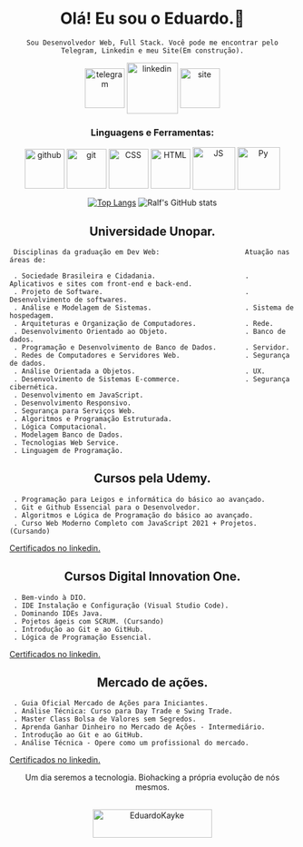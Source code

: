 <h1 align="center">Olá! Eu sou o Eduardo.👋</h1>
<div align="center"> 

    Sou Desenvolvedor Web, Full Stack. Você pode me encontrar pelo Telegram, Linkedin e meu Site(Em construção).
 
<a href="https://web.telegram.org/z/#-1582796052" target="_blank" target="blank"><img align="center" src="https://cdn-icons-png.flaticon.com/512/4053/4053303.png" alt="telegram" height="70" width="70" /></a> <a href="https://linkedin.com/in/eduardokaykedasilva" target="blank"><img align="center" src="https://cdn-icons-png.flaticon.com/512/168/168944.png" alt="linkedin" height="90" width="90" /></a> <a href="https://web.telegram.org/z/#-1582796052" target="blank"><img align="center" src="https://cdn-icons-png.flaticon.com/512/1674/1674970.png" alt="site" height="70" width="70" /></a>


<h3 align="center">Linguagens e Ferramentas:</h3>
<p align="center">
<a href="https://web.telegram.org/z/#-1582796052" target="blank"><img align="center" src="https://cdn-icons-png.flaticon.com/512/1322/1322053.png" alt="github" height="70" width="70" /></a> <a href="https://web.telegram.org/z/#-1582796052" target="blank"><img align="center" src="https://cdn-icons-png.flaticon.com/512/1680/1680936.png" alt="git" height="70" width="70" /></a> <a href="https://web.telegram.org/z/#-1582796052" target="blank"><img align="center" src="https://cdn-icons-png.flaticon.com/512/1081/1081829.png" alt="CSS" height="70" width="70" /></a> <a href="https://web.telegram.org/z/#-1582796052" target="blank"><img align="center" src="https://img-premium.flaticon.com/png/512/1891/premium/1891365.png?token=exp=1631880620~hmac=3968ad2958cf7ffba3011440fd8375b7" alt="HTML" height="70" width="70" /></a> <a href="https://web.telegram.org/z/#-1582796052" target="blank"><img align="center" src="https://img-premium.flaticon.com/png/512/4649/premium/4649540.png?token=exp=1631881257~hmac=89555edde099a346bfaaaaebc2276bdb" alt="JS" height="75" width="75" /></a> <a href="https://web.telegram.org/z/#-1582796052" target="blank"><img align="center" src="https://cdn-icons-png.flaticon.com/512/2721/2721287.png" alt="Py" height="75" width="75" /></a>
<p/>
    
[![Top Langs](https://github-readme-stats.vercel.app/api/top-langs/?username=EduardoKayke&layout=compact&theme=tokyonight)](https://github.com/EduardoKayke/github-readme-stats)
![Ralf's GitHub stats](https://github-readme-stats.vercel.app/api?username=eduardokayke&show_icons=true&theme=tokyonight)

    

<h2 align="center">Universidade Unopar.</h2>
<div align="left">


     Disciplinas da graduação em Dev Web:                     Atuação nas áreas de: 

     . Sociedade Brasileira e Cidadania.                      . Aplicativos e sites com front-end e back-end.  
     . Projeto de Software.                                   . Desenvolvimento de softwares.   
     . Análise e Modelagem de Sistemas.                       . Sistema de hospedagem. 
     . Arquiteturas e Organização de Computadores.            . Rede.
     . Desenvolvimento Orientado ao Objeto.                   . Banco de dados.
     . Programação e Desenvolvimento de Banco de Dados.       . Servidor. 
     . Redes de Computadores e Servidores Web.                . Segurança de dados.  
     . Análise Orientada a Objetos.                           . UX. 
     . Desenvolvimento de Sistemas E-commerce.                . Segurança cibernética.  
     . Desenvolvimento em JavaScript.                      
     . Desenvolvimento Responsivo. 
     . Segurança para Serviços Web.  
     . Algoritmos e Programação Estruturada.  
     . Lógica Computacional.
     . Modelagem Banco de Dados.
     . Tecnologias Web Service.
     . Linguagem de Programação.
    
</div>
<h2 align="center">Cursos pela Udemy.</h2>
<div align="left">


     . Programação para Leigos e informática do básico ao avançado.  
     . Git e Github Essencial para o Desenvolvedor.
     . Algoritmos e Lógica de Programação do básico ao avançado.
     . Curso Web Moderno Completo com JavaScript 2021 + Projetos. (Cursando)
     
[Certificados no linkedin.](https://www.linkedin.com/in/eduardokaykedasilva/)</div>

<h2 align="center">Cursos Digital Innovation One.</h2>
<div align="left">


     . Bem-vindo à DIO.  
     . IDE Instalação e Configuração (Visual Studio Code).
     . Dominando IDEs Java.
     . Pojetos ágeis com SCRUM. (Cursando)
     . Introdução ao Git e ao GitHub.
     . Lógica de Programação Essencial.
     
[Certificados no linkedin.](https://www.linkedin.com/in/eduardokaykedasilva/)</div>

<h2 align="center">Mercado de ações.</h2>
<div align="left">


     . Guia Oficial Mercado de Ações para Iniciantes. 
     . Análise Técnica: Curso para Day Trade e Swing Trade.
     . Master Class Bolsa de Valores sem Segredos.
     . Aprenda Ganhar Dinheiro no Mercado de Ações - Intermediário.
     . Introdução ao Git e ao GitHub.
     . Análise Técnica - Opere como um profissional do mercado.
     
[Certificados no linkedin.](https://www.linkedin.com/in/eduardokaykedasilva/)</div>

<div align="center">
Um dia seremos a tecnologia. Biohacking a própria evolução de nós mesmos.<br><br>

<p><a href="https://www.buymeacoffee.com/EduardoKayke"> <img align="center" src="https://cdn.buymeacoffee.com/buttons/v2/default-yellow.png" height="50" width="210" alt="EduardoKayke" /></a></p><br><br>
